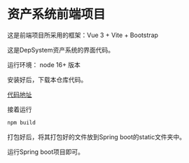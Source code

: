 # 资产系统前端项目

这是前端项目所采用的框架：Vue 3 + Vite + Bootstrap

这是DepSystem资产系统的界面代码。

运行环境：
node 16+ 版本

安装好后，下载本仓库代码。

[代码地址](http://120.24.203.75:3000/DepSystem/WebVue.git)

接着运行

```bash
npm build
```

打包好后，将其打包好的文件放到Spring boot的static文件夹中。

运行Spring boot项目即可。
